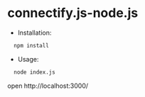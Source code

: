 # connectify.js-node.js

* Installation:
```sh
  npm install
```

* Usage:

```sh
  node index.js
```

open
http://localhost:3000/